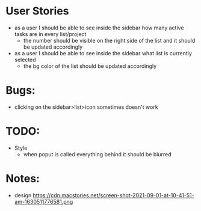 # User Stories

-   as a user I should be able to see inside the sidebar how many active tasks are in every list/project
    -   the number should be visible on the right side of the list and it should be updated accordingly
-   as a user I should be able to see inside the sidebar what list is currently selected
    -   the bg color of the list should be updated accordingly

# Bugs:

-   clicking on the sidebar>list>icon sometimes doesn't work

# TODO:

-   Style
    -   when poput is called everything behind it should be blurred

# Notes:

-   design https://cdn.macstories.net/screen-shot-2021-09-01-at-10-41-51-am-1630511776581.png
